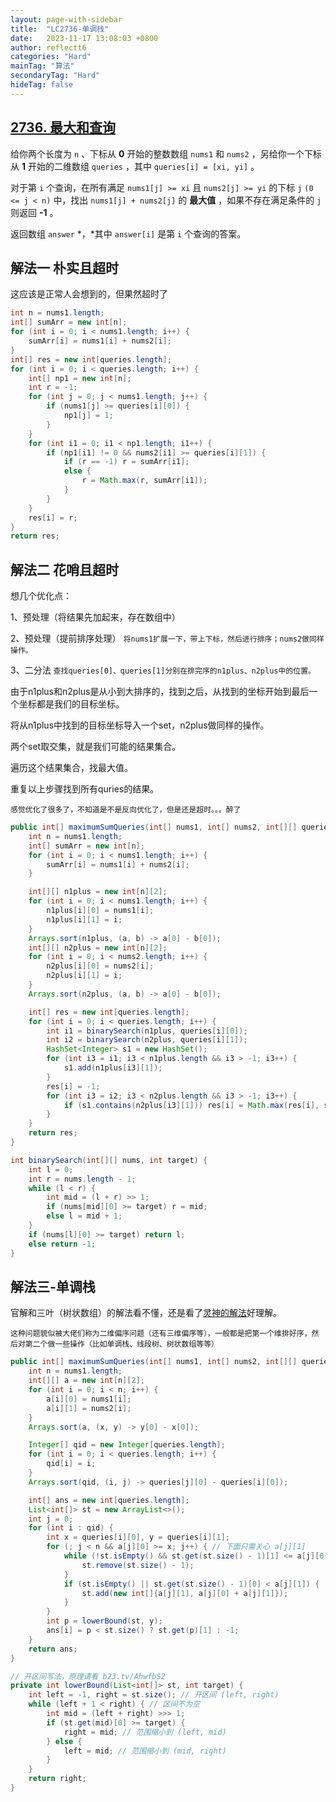 ```yaml
---
layout: page-with-sidebar
title:  "LC2736-单调栈"
date:   2023-11-17 13:08:03 +0800
author: reflectt6
categories: "Hard"
mainTag: "算法"
secondaryTag: "Hard"
hideTag: false
---
```


## [2736. 最大和查询](https://leetcode.cn/problems/maximum-sum-queries/)

给你两个长度为 `n` 、下标从 **0** 开始的整数数组 `nums1` 和 `nums2` ，另给你一个下标从 **1** 开始的二维数组 `queries` ，其中 `queries[i] = [xi, yi]` 。

对于第 `i` 个查询，在所有满足 `nums1[j] >= xi` 且 `nums2[j] >= yi` 的下标 `j` `(0 <= j < n)` 中，找出 `nums1[j] + nums2[j]` 的 **最大值** ，如果不存在满足条件的 `j` 则返回 **-1** 。

返回数组 `answer` *，*其中 `answer[i]` 是第 `i` 个查询的答案。



## 解法一 朴实且超时

这应该是正常人会想到的，但果然超时了

```java
int n = nums1.length;
int[] sumArr = new int[n];
for (int i = 0; i < nums1.length; i++) {
    sumArr[i] = nums1[i] + nums2[i];
}
int[] res = new int[queries.length];
for (int i = 0; i < queries.length; i++) {
    int[] np1 = new int[n];
    int r = -1;
    for (int j = 0; j < nums1.length; j++) {
        if (nums1[j] >= queries[i][0]) {
            np1[j] = 1;
        }
    }
    for (int i1 = 0; i1 < np1.length; i1++) {
        if (np1[i1] != 0 && nums2[i1] >= queries[i][1]) {
            if (r == -1) r = sumArr[i1];
            else {
                r = Math.max(r, sumArr[i1]);
            }
        }
    }
    res[i] = r;
}
return res;
```



## 解法二 花哨且超时

想几个优化点：

1、预处理（将结果先加起来，存在数组中）

2、预处理（提前排序处理） `将nums1扩展一下，带上下标，然后进行排序；nums2做同样操作。`

3、二分法  `查找queries[0]、queries[1]分别在排完序的n1plus、n2plus中的位置。`

由于n1plus和n2plus是从小到大排序的，找到之后，从找到的坐标开始到最后一个坐标都是我们的目标坐标。

将从n1plus中找到的目标坐标导入一个set，n2plus做同样的操作。

两个set取交集，就是我们可能的结果集合。

遍历这个结果集合，找最大值。

重复以上步骤找到所有quries的结果。

`感觉优化了很多了，不知道是不是反向优化了，但是还是超时。。。醉了`

```java
public int[] maximumSumQueries(int[] nums1, int[] nums2, int[][] queries) {
    int n = nums1.length;
    int[] sumArr = new int[n];
    for (int i = 0; i < nums1.length; i++) {
        sumArr[i] = nums1[i] + nums2[i];
    }

    int[][] n1plus = new int[n][2];
    for (int i = 0; i < nums1.length; i++) {
        n1plus[i][0] = nums1[i];
        n1plus[i][1] = i;
    }
    Arrays.sort(n1plus, (a, b) -> a[0] - b[0]);
    int[][] n2plus = new int[n][2];
    for (int i = 0; i < nums2.length; i++) {
        n2plus[i][0] = nums2[i];
        n2plus[i][1] = i;
    }
    Arrays.sort(n2plus, (a, b) -> a[0] - b[0]);

    int[] res = new int[queries.length];
    for (int i = 0; i < queries.length; i++) {
        int i1 = binarySearch(n1plus, queries[i][0]);
        int i2 = binarySearch(n2plus, queries[i][1]);
        HashSet<Integer> s1 = new HashSet();
        for (int i3 = i1; i3 < n1plus.length && i3 > -1; i3++) {
            s1.add(n1plus[i3][1]);
        }
        res[i] = -1;
        for (int i3 = i2; i3 < n2plus.length && i3 > -1; i3++) {
            if (s1.contains(n2plus[i3][1])) res[i] = Math.max(res[i], sumArr[n2plus[i3][1]]);
        }
    }
    return res;
}

int binarySearch(int[][] nums, int target) {
    int l = 0;
    int r = nums.length - 1;
    while (l < r) {
        int mid = (l + r) >> 1;
        if (nums[mid][0] >= target) r = mid;
        else l = mid + 1;
    }
    if (nums[l][0] >= target) return l;
    else return -1;
}
```



## 解法三-单调栈

官解和三叶（树状数组）的解法看不懂，还是看了[灵神的解法](https://leetcode.cn/problems/maximum-sum-queries/solutions/2305395/pai-xu-dan-diao-zhan-shang-er-fen-by-end-of9h/)好理解。

`这种问题貌似被大佬们称为二维偏序问题（还有三维偏序等），一般都是把第一个维排好序，然后对第二个做一些操作（比如单调栈、线段树、树状数组等等）`

```java
public int[] maximumSumQueries(int[] nums1, int[] nums2, int[][] queries) {
    int n = nums1.length;
    int[][] a = new int[n][2];
    for (int i = 0; i < n; i++) {
        a[i][0] = nums1[i];
        a[i][1] = nums2[i];
    }
    Arrays.sort(a, (x, y) -> y[0] - x[0]);

    Integer[] qid = new Integer[queries.length];
    for (int i = 0; i < queries.length; i++) {
        qid[i] = i;
    }
    Arrays.sort(qid, (i, j) -> queries[j][0] - queries[i][0]);

    int[] ans = new int[queries.length];
    List<int[]> st = new ArrayList<>();
    int j = 0;
    for (int i : qid) {
        int x = queries[i][0], y = queries[i][1];
        for (; j < n && a[j][0] >= x; j++) { // 下面只需关心 a[j][1]
            while (!st.isEmpty() && st.get(st.size() - 1)[1] <= a[j][0] + a[j][1]) { // a[j][1] >= st.get(st.size()-1)[0]
                st.remove(st.size() - 1);
            }
            if (st.isEmpty() || st.get(st.size() - 1)[0] < a[j][1]) {
                st.add(new int[]{a[j][1], a[j][0] + a[j][1]});
            }
        }
        int p = lowerBound(st, y);
        ans[i] = p < st.size() ? st.get(p)[1] : -1;
    }
    return ans;
}

// 开区间写法，原理请看 b23.tv/AhwfbS2
private int lowerBound(List<int[]> st, int target) {
    int left = -1, right = st.size(); // 开区间 (left, right)
    while (left + 1 < right) { // 区间不为空
        int mid = (left + right) >>> 1;
        if (st.get(mid)[0] >= target) {
            right = mid; // 范围缩小到 (left, mid)
        } else {
            left = mid; // 范围缩小到 (mid, right)
        }
    }
    return right;
}
```





